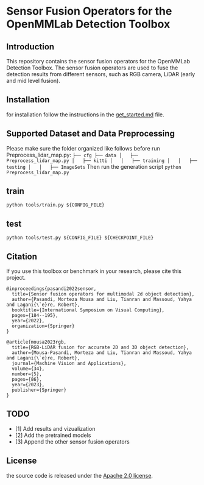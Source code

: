 # Sensor Fusion Operators for the OpenMMLab Detection Toolbox
## Introduction
This repository contains the sensor fusion operators for the OpenMMLab Detection Toolbox. The sensor fusion operators are used to fuse the detection results from different sensors, such as RGB camera, LiDAR  (early and mid level fusion). 
## Installation
for installation follow the instructions in the [get_started.md](./docs/en/get_started.md) file.
## Supported Dataset and Data Preprocessing
  Please make sure the folder organized like follows before run Preprocess_lidar_map.py:
    ```
    ├── cfg
    ├── data
    │   ├── Preprocess_lidar_map.py
    │   ├── kitti
    │   │   ├── training
    │   │   ├── testing
    │   │   ├── ImageSets
    ```
    Then run the generation script
    ```
    python Preprocess_lidar_map.py
    ```
## train
  ```
  python tools/train.py ${CONFIG_FILE} 
  ```
## test
  ```
  python tools/test.py ${CONFIG_FILE} ${CHECKPOINT_FILE} 
  ```
## Citation
If you use this toolbox or benchmark in your research, please cite this project.
```
@inproceedings{pasandi2022sensor,
  title={Sensor fusion operators for multimodal 2d object detection},
  author={Pasandi, Morteza Mousa and Liu, Tianran and Massoud, Yahya and Lagani{\`e}re, Robert},
  booktitle={International Symposium on Visual Computing},
  pages={184--195},
  year={2022},
  organization={Springer}
}

@article{mousa2023rgb,
  title={RGB-LiDAR fusion for accurate 2D and 3D object detection},
  author={Mousa-Pasandi, Morteza and Liu, Tianran and Massoud, Yahya and Lagani{\`e}re, Robert},
  journal={Machine Vision and Applications},
  volume={34},
  number={5},
  pages={86},
  year={2023},
  publisher={Springer}
}
```

## TODO
- [1] Add results and vizualization
- [2] Add the pretrained models
- [3] Append the other sensor fusion operators

## License
the source code is released under the [Apache 2.0 license](./LICENSE).